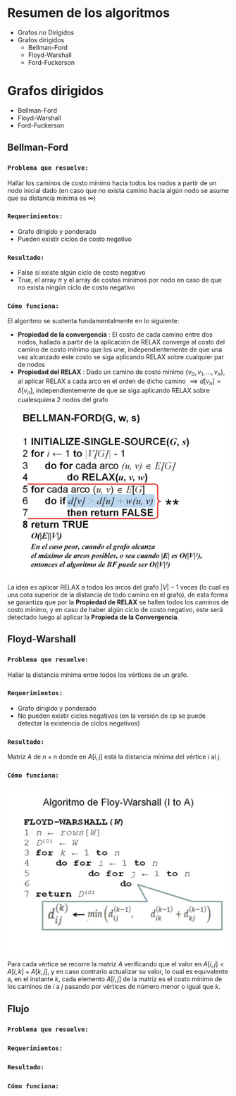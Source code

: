 # Resumen de los algoritmos

- Grafos no Dirigidos
- Grafos dirigidos
    - Bellman-Ford
    - Floyd-Warshall
    - Ford-Fuckerson


# Grafos dirigidos
- Bellman-Ford
- Floyd-Warshall
- Ford-Fuckerson

## Bellman-Ford

### `Problema que resuelve:`

Hallar los caminos de costo mínimo hacia todos los nodos a partir de un nodo inicial dado (en caso que no exista camino hacia algún nodo se asume que su distancia mínima es $\infty$)

### `Requerimientos:`

- Grafo dirigido y ponderado
- Pueden existir ciclos de costo negativo

### `Resultado:`

- False si existe algún ciclo de costo negativo
- True, el array $\pi$ y el array de costos mínimos por nodo en caso de que no exista ningún ciclo de costo negativo

### `Cómo funciona:`

El algoritmo se sustenta fundamentalmente en lo siguiente:

- **Propiedad de la convergencia** : El costo de cada camino entre dos nodos, hallado a partir de la aplicación de RELAX converge al costo del camino de costo mínimo que los une, independientemente de que una vez alcanzado este costo se siga aplicando RELAX sobre cualquier par de nodos
- **Propiedad del RELAX** : Dado un camino de costo mínimo $\{v_0, v_1, \ldots, v_n\}$, al aplicar RELAX a cada arco en el orden de dicho camino $\implies d[v_n] = \delta[v_n]$, independientemente de que se siga aplicando RELAX sobre cualesquiera 2 nodos del grafo

![](images_algorithms/Bellman_Ford.jpg)

La idea es aplicar RELAX a todos los arcos del grafo $|V|-1$ veces (lo cual es una cota superior de la distancia de todo camino en el grafo), de esta forma se garantiza que por la **Propiedad de RELAX** se hallen todos los caminos de costo mínimo, y en caso de haber algún ciclo de costo negativo, este será detectado luego al aplicar la **Propieda de la Convergencia**.

## Floyd-Warshall

### `Problema que resuelve:`

Hallar la distancia mínima entre todos los vértices de un grafo.

### `Requerimientos:`

- Grafo dirigido y ponderado
- No pueden existir ciclos negativos (en la versión de cp se puede detectar la existencia de ciclos negativos)

### `Resultado:`

Matriz $A$ de $n\times n$ donde en $A[i,j]$ está la distancia mínima del vértice $i$ al $j$.

### `Cómo funciona:`

![](images_algorithms/Floyd-Warshall.jpg)

Para cada vértice se recorre la matriz $A$ verificando que el valor en $A[i,j] < A[i,k] + A[k,j]$, y en caso contrario actualizar su valor, lo cual es equivalente a, en el instante $k$, cada elemento $A[i,j]$ de la matriz es el costo mínimo de los caminos de $i$ a $j$ pasando por vértices de número menor o igual que $k$.

## Flujo

### `Problema que resuelve:`



### `Requerimientos:`



### `Resultado:`



### `Cómo funciona:`





